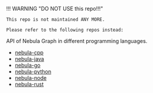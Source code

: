 
!!! WARNING "DO NOT USE this repo!!!"

    This repo is not maintained ANY MORE. 
    
    Please refer to the following repos instead:

API of Nebula Graph in different programming languages.

- [nebula-cpp](https://github.com/vesoft-inc/nebula-cpp)
- [nebula-java](https://github.com/vesoft-inc/nebula-java)
- [nebula-go](https://github.com/vesoft-inc/nebula-go)
- [nebula-python](https://github.com/vesoft-inc/nebula-python)
- [nebula-node](https://github.com/vesoft-inc/nebula-node)
- [nebula-rust](https://github.com/vesoft-inc/nebula-rust)


